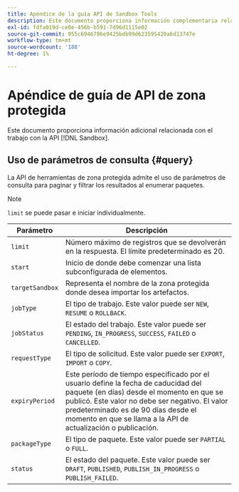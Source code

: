 ```yaml
---
title: Apéndice de la guía API de Sandbox Tools
description: Este documento proporciona información complementaria relacionada con el trabajo con la API de herramientas de zona protegida.
exl-id: fdfa019d-ce0e-456b-b591-7d96d1115e02
source-git-commit: 955c6946786e9425bdb99d623595420a6d13747e
workflow-type: tm+mt
source-wordcount: '188'
ht-degree: 1%

---
```


# Apéndice de guía de API de zona protegida

Este documento proporciona información adicional relacionada con el trabajo con la API [!DNL Sandbox].

## Uso de parámetros de consulta {#query}

La API de herramientas de zona protegida admite el uso de parámetros de consulta para paginar y filtrar los resultados al enumerar paquetes.

>[!NOTE]
>
>`limit` se puede pasar e iniciar individualmente.

| Parámetro | Descripción |
| --- | --- |
| `limit` | Número máximo de registros que se devolverán en la respuesta. El límite predeterminado es 20. |
| `start` | Inicio de donde debe comenzar una lista subconfigurada de elementos. |
| `targetSandbox` | Representa el nombre de la zona protegida donde desea importar los artefactos. |
| `jobType` | El tipo de trabajo. Este valor puede ser `NEW`, `RESUME` o `ROLLBACK`. |
| `jobStatus` | El estado del trabajo. Este valor puede ser `PENDING`, `IN_PROGRESS`, `SUCCESS`, `FAILED` o `CANCELLED`. |
| `requestType` | El tipo de solicitud. Este valor puede ser `EXPORT`, `IMPORT` o `COPY`. |
| `expiryPeriod` | Este período de tiempo especificado por el usuario define la fecha de caducidad del paquete (en días) desde el momento en que se publicó. Este valor no debe ser negativo. El valor predeterminado es de 90 días desde el momento en que se llama a la API de actualización o publicación. |
| `packageType` | El tipo de paquete. Este valor puede ser `PARTIAL` o `FULL`. |
| `status` | El estado del paquete. Este valor puede ser `DRAFT`, `PUBLISHED`, `PUBLISH_IN_PROGRESS` o `PUBLISH_FAILED`. |

